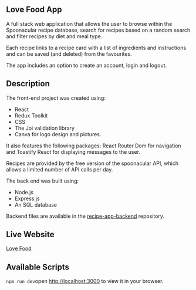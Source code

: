 ## Love Food App

A full stack web application that allows the user to browse within the Spoonacular recipe database, search for recipes based on a random search and filter recipes by diet and meal type.

Each recipe links to a recipe card with a list of ingredients and instructions and can be saved (and deleted) from the favourites.

The app includes an option to create an account, login and logout.

## Description

The front-end project was created using:

- React
- Redux Toolkit
- CSS
- The Joi validation library
- Canva for logo design and pictures.

It also features the following packages: React Router Dom for navigation and Toastify React for displaying messages to the user.

Recipes are provided by the free version of the spoonacular API, which allows a limited number of API calls per day.

The back end was built using:

- Node.js
- Express.js
- An SQL database

Backend files are available in the [recipe-app-backend](https://github.com/letizia-sorrentino/recipe-app-backend) repository.

## Live Website

[Love Food](https://lovefoodapp.co.uk/)

## Available Scripts

`npm run dev`open [http://localhost:3000](http://localhost:3000) to view it in your browser.
